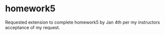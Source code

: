 # homework5
Requested extension to complete homework5 by Jan 4th per my instructors acceptance of my request.  
